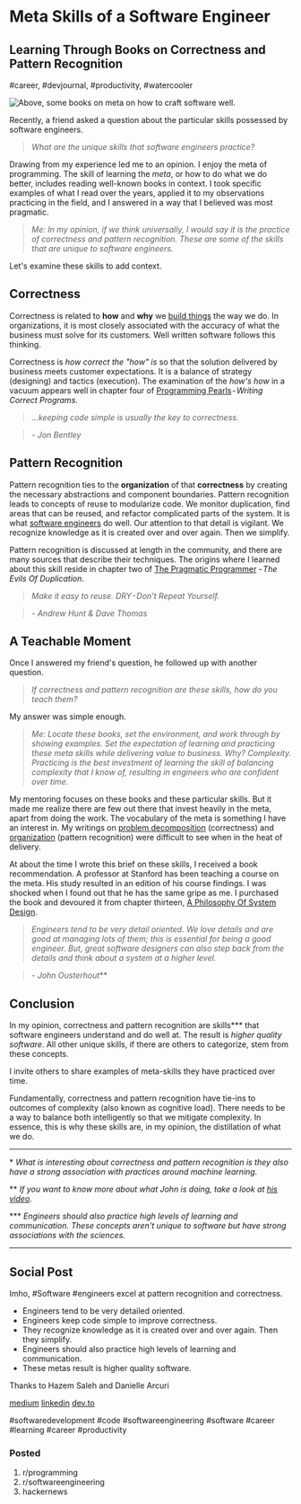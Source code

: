 # Meta Skills of a Software Engineer
## Learning Through Books on Correctness and Pattern Recognition
#career, #devjournal, #productivity, #watercooler

![Above, some books on meta on how to craft software well.](images/11-01.png)

Recently, a friend asked a question about the particular skills possessed by software engineers.

> *What are the unique skills that software engineers practice?*

Drawing from my experience led me to an opinion. I enjoy the meta of programming. The skill of learning the *meta*, or how to do what we do better, includes reading well-known books in context. I took specific examples of what I read over the years, applied it to my observations practicing in the field, and I answered in a way that I believed was most pragmatic.

> *Me: In my opinion, if we think universally, I would say it is the practice of correctness and pattern recognition. These are some of the skills that are unique to software engineers.*

Let's examine these skills to add context.

## Correctness

Correctness is related to **how** and **why** we [build things](https://medium.com/hackernoon/software-is-unlike-construction-c0284ee4b723) the way we do. In organizations, it is most closely associated with the accuracy of what the business must solve for its customers. Well written software follows this thinking.

Correctness is *how correct the "how" is* so that the solution delivered by business meets customer expectations. It is a balance of strategy (designing) and tactics (execution). The examination of the *how's how* in a vacuum appears well in chapter four of [Programming Pearls](https://www.pearson.com/us/higher-education/program/Bentley-Programming-Pearls-2nd-Edition/PGM203056.html) - *Writing Correct Programs*.

> *...keeping code simple is usually the key to correctness.*

> *- Jon Bentley*

## Pattern Recognition

Pattern recognition ties to the **organization** of that **correctness** by creating the necessary abstractions and component boundaries. Pattern recognition leads to concepts of reuse to modularize code. We monitor duplication, find areas that can be reused, and refactor complicated parts of the system. It is what [software engineers](https://dev.to/solidi/what-is-a-software-engineer-anyway-3fb2) do well. Our attention to that detail is vigilant. We recognize knowledge as it is created over and over again. Then we simplify.

Pattern recognition is discussed at length in the community, and there are many sources that describe their techniques. The origins where I learned about this skill reside in chapter two of [The Pragmatic Programmer](https://pragprog.com/titles/tpp20/the-pragmatic-programmer-20th-anniversary-edition/) - *The Evils Of Duplication*.

> *Make it easy to reuse. DRY - Don't Repeat Yourself.*

> *- Andrew Hunt & Dave Thomas*

## A Teachable Moment

Once I answered my friend's question, he followed up with another question.

> *If correctness and pattern recognition are these skills, how do you teach them?*

My answer was simple enough.

> *Me: Locate these books, set the environment, and work through by showing examples. Set the expectation of learning and practicing these meta skills while delivering value to business. Why? Complexity. Practicing is the best investment of learning the skill of balancing complexity that I know of, resulting in engineers who are confident over time.*

My mentoring focuses on these books and these particular skills. But it made me realize there are few out there that invest heavily in the meta, apart from doing the work. The vocabulary of the meta is something I have an interest in. My writings on [problem decomposition](https://medium.com/hackernoon/no-description-provided-8d9e0f3a3abb) (correctness) and [organization](https://medium.com/hackernoon/the-decision-hypothesis-aa512e0113) (pattern recognition) were difficult to see when in the heat of delivery.

At about the time I wrote this brief on these skills, I received a book recommendation. A professor at Stanford has been teaching a course on the meta. His study resulted in an edition of his course findings. I was shocked when I found out that he has the same gripe as me. I purchased the book and devoured it from chapter thirteen, [A Philosophy Of System Design](https://twitter.com/JohnOusterhout/status/989260683836506112).

> *Engineers tend to be very detail oriented. We love details and are good at managing lots of them; this is essential for being a good engineer. But, great software designers can also step back from the details and think about a system at a higher level.*

> *- John Ousterhout***

## Conclusion

In my opinion, correctness and pattern recognition are skills*** that software engineers understand and do well at. The result is *higher quality software*. All other unique skills, if there are others to categorize, stem from these concepts.

I invite others to share examples of meta-skills they have practiced over time.

Fundamentally, correctness and pattern recognition have tie-ins to outcomes of complexity (also known as cognitive load). There needs to be a way to balance both intelligently so that we mitigate complexity. In essence, this is why these skills are, in my opinion, the distillation of what we do.

---

\* *What is interesting about correctness and pattern recognition is they also have a strong association with practices around machine learning.*

** *If you want to know more about what John is doing, take a look at [his video](https://www.youtube.com/watch?v=ajFq31OV9Bk).*

*** *Engineers should also practice high levels of learning and communication. These concepts aren't unique to software but have strong associations with the sciences.*

---

## Social Post

Imho, #Software #engineers excel at pattern recognition and correctness.

- Engineers tend to be very detailed oriented.
- Engineers keep code simple to improve correctness.
- They recognize knowledge as it is created over and over again. Then they simplify.
- Engineers should also practice high levels of learning and communication.
- These metas result is higher quality software. 

Thanks to Hazem Saleh and Danielle Arcuri

[medium](https://medium.com/hackernoon/meta-skills-of-a-software-engineer-bed411f6685e)
[linkedin](https://www.linkedin.com/pulse/meta-skills-software-engineer-douglas-w-arcuri/)
[dev.to](https://dev.to/solidi/meta-skills-of-a-software-engineer-1fa6)

#softwaredevelopment #code #softwareengineering #software #career #learning #career #productivity

### Posted

1. r/programming
1. r/softwareengineering
1. hackernews
